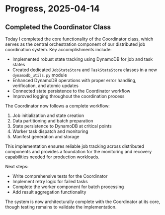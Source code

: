 # Progress, 2025-04-14

## Completed the Coordinator Class

Today I completed the core functionality of the Coordinator class, which serves as the central orchestration component of our distributed job coordination system. Key accomplishments include:

- Implemented robust state tracking using DynamoDB for job and task states
- Created dedicated `JobStateStore` and `TaskStateStore` classes in a new `dynamodb_utils.py` module
- Enhanced DynamoDB operations with proper error handling, verification, and atomic updates
- Connected state persistence to the Coordinator workflow
- Improved logging throughout the coordination process

The Coordinator now follows a complete workflow:

1. Job initialization and state creation
2. Data partitioning and batch preparation
3. State persistence to DynamoDB at critical points
4. Worker task dispatch and monitoring
5. Manifest generation and storage

This implementation ensures reliable job tracking across distributed components and provides a foundation for the monitoring and recovery capabilities needed for production workloads.

Next steps:
- Write comprehensive tests for the Coordinator
- Implement retry logic for failed tasks
- Complete the worker component for batch processing
- Add result aggregation functionality

The system is now architecturally complete with the Coordinator at its core, though testing remains to validate the implementation.
